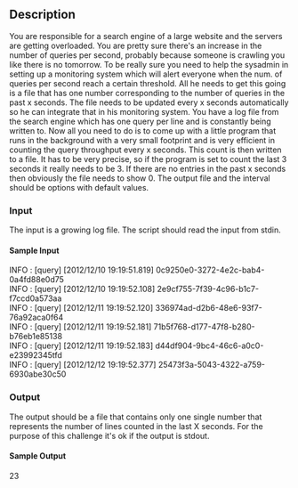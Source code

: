## Description
You are responsible for a search engine of a large website and the servers are getting overloaded. You are pretty sure there's an increase in the number of queries per second, probably because someone is crawling you like there is no tomorrow. To be really sure you need to help the sysadmin in setting up a monitoring system which will alert everyone when the num. of queries per second reach a certain threshold. All he needs to get this going is a file that has one number corresponding to the number of queries in the past x seconds. The file needs to be updated every x seconds automatically so he can integrate that in his monitoring system. You have a log file from the search engine which has one query per line and is constantly being written to. Now all you need to do is to come up with a little program that runs in the background with a very small footprint and is very efficient in counting the query throughput every x seconds. This count is then written to a file. It has to be very precise, so if the program is set to count the last 3 seconds it really needs to be 3. If there are no entries in the past x seconds then obviously the file needs to show 0. The output file and the interval should be options with default values.

### Input
The input is a growing log file. The script should read the input from stdin.

#### Sample Input
INFO : [query] [2012/12/10 19:19:51.819] 0c9250e0-3272-4e2c-bab4-0a4fd88e0d75  
INFO : [query] [2012/12/10 19:19:52.108] 2e9cf755-7f39-4c96-b1c7-f7ccd0a573aa  
INFO : [query] [2012/12/11 19:19:52.120] 336974ad-d2b6-48e6-93f7-76a92aca0f64  
INFO : [query] [2012/12/11 19:19:52.181] 71b5f768-d177-47f8-b280-b76eb1e85138  
INFO : [query] [2012/12/11 19:19:52.183] d44df904-9bc4-46c6-a0c0-e23992345tfd  
INFO : [query] [2012/12/12 19:19:52.377] 25473f3a-5043-4322-a759-6930abe30c50  

### Output
The output should be a file that contains only one single number that represents the number of lines counted in the last X seconds. For the purpose of this challenge it's ok if the output is stdout.

#### Sample Output
23